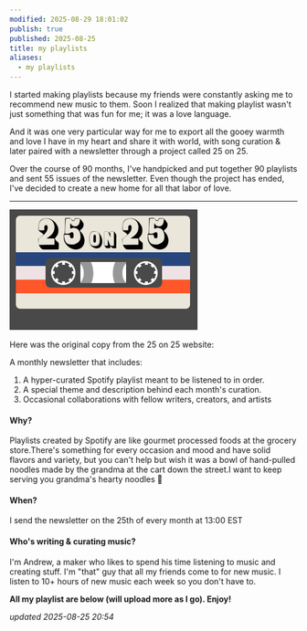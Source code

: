 ```yaml
---
modified: 2025-08-29 18:01:02
publish: true
published: 2025-08-25
title: my playlists
aliases:
  - my playlists
---
```

I started making playlists because my friends were constantly asking me to recommend new music to them. Soon I realized that making playlist wasn't just something that was fun for me; it was a love language.  

And it was one very particular way for me to export all the gooey warmth and love I have in my heart and share it with world, with song curation & later paired with a newsletter through a project called 25 on 25. 

Over the course of 90 months, I've handpicked and put together 90 playlists and sent 55 issues of the newsletter. Even though the project has ended, I've decided to create a new home for all that labor of love. 

----

![center](../attachments/25on25%20logo.gif)

Here was the original copy from the 25 on 25 website: 

A monthly newsletter that includes:
1. A hyper-curated Spotify playlist meant to be listened to in order.  
2. A special theme and description behind each month's curation.  
3. Occasional collaborations with fellow writers, creators, and artists

#### Why?
Playlists created by Spotify are like gourmet processed foods at the grocery store.There's something for every occasion and mood and have solid flavors and variety, but you can't help but wish it was a bowl of hand-pulled noodles made by the grandma at the cart down the street.I want to keep serving you grandma's hearty noodles 🍜

#### When?
I send the newsletter on the 25th of every month at 13:00 EST

#### Who's writing & curating music?
I'm Andrew, a maker who likes to spend his time listening to music and creating stuff. I'm "that" guy that all my friends come to for new music. I listen to 10+ hours of new music each week so you don't have to.

**All my playlist are below (will upload more as I go). Enjoy!**

*updated 2025-08-25 20:54*